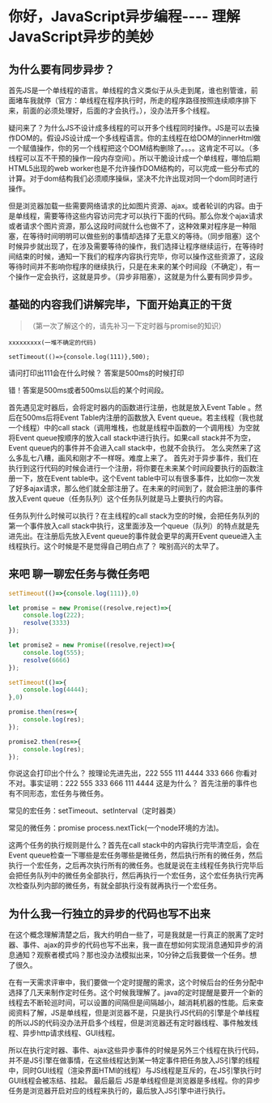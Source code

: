 # 你好，JavaScript异步编程---- 理解JavaScript异步的美妙

## 为什么要有同步异步？
首先JS是一个单线程的语言。单线程的含义类似于从头走到尾，谁也别管谁，前面堵车我就停（官方：单线程在程序执行时，所走的程序路径按照连续顺序排下来，前面的必须处理好，后面的才会执行。），没办法开多个线程。 

疑问来了？为什么JS不设计成多线程的可以开多个线程同时操作。JS是可以去操作DOM的。假设JS设计成一个多线程语言。你的主线程在给DOM的innerHtml做一个赋值操作，你的另一个线程把这个DOM结构删除了。。。。这肯定不可以。（多线程可以互不干预的操作一段内存空间）。所以干脆设计成一个单线程，哪怕后期HTML5出现的web worker也是不允许操作DOM结构的，可以完成一些分布式的计算。对于dom结构我们必须顺序操纵，坚决不允许出现对同一个dom同时进行操作。 

但是浏览器加载一些需要网络请求的比如图片资源、ajax。或者轮训的内容。由于是单线程，需要等待这些内容访问完才可以执行下面的代码。那么你发个ajax请求或者请求个图片资源，那么这段时间就什么也做不了，这种效果对程序是一种阻塞，在等待时间明明可以做些别的事情却选择了无意义的等待。（同步阻塞）这个时候异步就出现了，在涉及需要等待的操作，我们选择让程序继续运行，在等待时间结束的时候，通知一下我们的程序内容执行完毕，你可以操作这些资源了，这段等待时间并不影响你程序的继续执行，只是在未来的某个时间段（不确定），有一个操作一定会执行，这就是异步。（异步非阻塞），这就是为什么要有同步异步。

## 基础的内容我们讲解完毕，下面开始真正的干货
>（第一次了解这个的，请先补习一下定时器与promise的知识）
```
xxxxxxxxx(一堆不确定的代码)

setTimeout(()=>{console.log(111)},500);
```

请问打印出111会在什么时候？ 答案是500ms的时候打印

错！答案是500ms或者500ms以后的某个时间段。

首先遇见定时器后，会将定时器内的函数进行注册，也就是放入Event Table 。然后在500ms后将Event Table内注册的函数放入 Event queue。若主线程（我也就一个线程）中的call stack（调用堆栈，也就是线程中函数的一个调用栈）为空就将Event queue按顺序的放入call stack中进行执行。如果call stack并不为空， Event queue内的事件并不会进入call stack中，也就不会执行。
怎么突然来了这么多乱七八糟，画风和刚才不一样呀。难度上来了。
首先对于异步事件，我们在执行到这行代码的时候会进行一个注册，将你要在未来某个时间段要执行的函数注册一下，放在Event table中。这个Event table中可以有很多事件，比如你一次发了好多ajax请求，那么他们就全部注册了。在未来的时间到了，就会把注册的事件放入Event queue（任务队列）这个任务队列就是马上要执行的内容。

任务队列什么时候可以执行？在主线程的call stack为空的时候，会把任务队列的第一个事件放入call stack中执行，这里面涉及一个queue（队列）的特点就是先进先出。在注册后先放入Event queue的事件就会更早的离开Event queue进入主线程执行。这个时候是不是觉得自己明白点了？ 唉别高兴的太早了。

## 来吧 聊一聊宏任务与微任务吧
```js
setTimeout(()=>{console.log(111)},0)

let promise = new Promise((resolve,reject)=>{
	console.log(222);
	resolve(3333)
});

let promise2 = new Promise((resolve,reject)=>{
	console.log(555);
	resolve(6666)
});

setTimeout(()=>{
	console.log(4444);
},0)

promise.then(res=>{
	console.log(res);
});

promise2.then(res=>{
	console.log(res);
});
```

你说这会打印出个什么？ 按理论先进先出，222 555 111 4444 333 666 你看对不对。事实证明：222 555 333 666 111 4444
这是为什么？ 首先注册的事件也有不同形态，宏任务与微任务。

常见的宏任务：setTimeout、setInterval（定时器类）

常见的微任务：promise process.nextTick(一个node环境的方法)。

这两个任务的执行规则是什么？首先在call stack中的内容执行完毕清空后，会在Event queue检查一下哪些是宏任务哪些是微任务，然后执行所有的微任务，然后执行一个宏任务，之后再次执行所有的微任务。也就是说在主线程任务执行完毕后会把任务队列中的微任务全部执行，然后再执行一个宏任务，这个宏任务执行完再次检查队列内部的微任务，有就全部执行没有就再执行一个宏任务。


## 为什么我一行独立的异步的代码也写不出来
在这个概念理解清楚之后，我大约明白一些了，可是我就是一行真正的脱离了定时器、事件、ajax的异步的代码也写不出来，我一直在想如何实现消息通知异步的消息通知？观察者模式吗？那也没办法模拟出来，10分钟之后我要做一个任务。想了很久。

在有一天需求评审中，我们要做一个定时提醒的需求，这个时候后台的任务分配中选择了几天来制作定时任务。这个时候我理解了。java的定时提醒是要开一个新的线程去不断轮巡时间，可以设置的间隔但是间隔越小，越消耗机器的性能。后来查阅资料了解，JS是单线程，但是浏览器不是，只是执行JS代码的引擎是个单线程的所以JS的代码没办法开启多个线程，但是浏览器还有定时器线程、事件触发线程、异步http请求线程、GUI线程。

所以在执行定时器、事件、ajax这些异步事件的时候是另外三个线程在执行代码，并不是JS引擎在做事情，在这些线程达到某一特定事件把任务放入JS引擎的线程中，同时GUI线程（渲染界面HTMl的线程）与JS线程是互斥的，在JS引擎执行时GUI线程会被冻结、挂起。
最后最后 JS是单线程但是浏览器是多线程。你的异步任务是浏览器开启对应的线程来执行的，最后放入JS引擎中进行执行。
